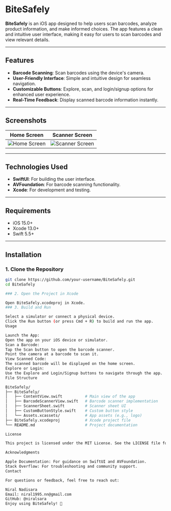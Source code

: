 # BiteSafely

**BiteSafely** is an iOS app designed to help users scan barcodes, analyze product information, and make informed choices. The app features a clean and intuitive user interface, making it easy for users to scan barcodes and view relevant details.

---

## Features

- **Barcode Scanning**: Scan barcodes using the device's camera.
- **User-Friendly Interface**: Simple and intuitive design for seamless navigation.
- **Customizable Buttons**: Explore, scan, and login/signup options for enhanced user experience.
- **Real-Time Feedback**: Display scanned barcode information instantly.

---

## Screenshots

| Home Screen | Scanner Screen |
|-------------|----------------|
| ![Home Screen](screenshots/home.png) | ![Scanner Screen](screenshots/scanner.png) |

---

## Technologies Used

- **SwiftUI**: For building the user interface.
- **AVFoundation**: For barcode scanning functionality.
- **Xcode**: For development and testing.

---

## Requirements

- iOS 15.0+
- Xcode 13.0+
- Swift 5.5+

---

## Installation

### 1. Clone the Repository
```bash
git clone https://github.com/your-username/BiteSafely.git
cd BiteSafely

### 2. Open the Project in Xcode

Open BiteSafely.xcodeproj in Xcode.
### 3. Build and Run

Select a simulator or connect a physical device.
Click the Run button (or press Cmd + R) to build and run the app.
Usage

Launch the App:
Open the app on your iOS device or simulator.
Scan a Barcode:
Tap the Scan button to open the barcode scanner.
Point the camera at a barcode to scan it.
View Scanned Code:
The scanned barcode will be displayed on the home screen.
Explore or Login:
Use the Explore and Login/Signup buttons to navigate through the app.
File Structure

BiteSafely/
├── BiteSafely/
│   ├── ContentView.swift          # Main view of the app
│   ├── BarcodeScannerView.swift   # Barcode scanner implementation
│   ├── ScannerSheet.swift         # Scanner sheet UI
│   ├── CustomButtonStyle.swift    # Custom button style
│   └── Assets.xcassets/           # App assets (e.g., logo)
├── BiteSafely.xcodeproj           # Xcode project file
└── README.md                      # Project documentation

License

This project is licensed under the MIT License. See the LICENSE file for details.

Acknowledgments

Apple Documentation: For guidance on SwiftUI and AVFoundation.
Stack Overflow: For troubleshooting and community support.
Contact

For questions or feedback, feel free to reach out:

Niral Nadisara
Email: niral1995.nn@gmail.com
GitHub: @niralsara
Enjoy using BiteSafely! 🚀

